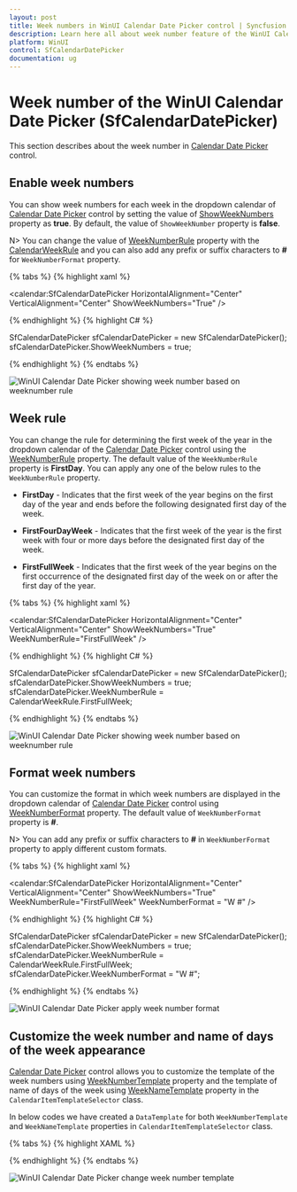 ```yaml
---
layout: post
title: Week numbers in WinUI Calendar Date Picker control | Syncfusion
description: Learn here all about week number feature of the WinUI Calendar Date Picker (SfCalendarDatePicker) control and much more.
platform: WinUI
control: SfCalendarDatePicker
documentation: ug
---
```


# Week number of the WinUI Calendar Date Picker (SfCalendarDatePicker)

This section describes about the week number in [Calendar Date Picker](https://help.syncfusion.com/cr/winui/Syncfusion.UI.Xaml.Calendar.SfCalendarDatePicker.html) control.

## Enable week numbers

You can show week numbers for each week in the dropdown calendar of [Calendar Date Picker](https://help.syncfusion.com/cr/winui/Syncfusion.UI.Xaml.Calendar.SfCalendarDatePicker.html)  control by setting the value of [ShowWeekNumbers](https://help.syncfusion.com/cr/winui/Syncfusion.UI.Xaml.Calendar.SfCalendarDatePicker.html#Syncfusion_UI_Xaml_Calendar_SfCalendarDatePicker_ShowWeekNumbers) property as **true**. By default, the value of `ShowWeekNumber` property is **false**.

N> You can change the value of [WeekNumberRule](https://help.syncfusion.com/cr/winui/Syncfusion.UI.Xaml.Calendar.SfCalendarDatePicker.html#Syncfusion_UI_Xaml_Calendar_SfCalendarDatePicker_WeekNumberRule) property with the [CalendarWeekRule](https://docs.microsoft.com/en-us/dotnet/api/system.globalization.calendarweekrule?view=net-5.0) and you can also add any prefix or suffix characters to **#** for `WeekNumberFormat` property.

{% tabs %}
{% highlight xaml %}

<calendar:SfCalendarDatePicker HorizontalAlignment="Center" VerticalAlignment="Center"
                     ShowWeekNumbers="True"
                     />

{% endhighlight %}
{% highlight C# %}

SfCalendarDatePicker sfCalendarDatePicker = new SfCalendarDatePicker();
sfCalendarDatePicker.ShowWeekNumbers = true;

{% endhighlight %}
{% endtabs %}

![WinUI Calendar Date Picker showing week number based on weeknumber rule](Week_Numbers_images/winui-calendardatepicker-show-weeknumber.png)

## Week rule

You can change the rule for determining the first week of the year in the dropdown calendar of the [Calendar Date Picker](https://help.syncfusion.com/cr/winui/Syncfusion.UI.Xaml.Calendar.SfCalendarDatePicker.html)  control using the [WeekNumberRule](https://help.syncfusion.com/cr/winui/Syncfusion.UI.Xaml.Calendar.SfCalendarDatePicker.html#Syncfusion_UI_Xaml_Calendar_SfCalendarDatePicker_WeekNumberRule) property. The default value of the `WeekNumberRule` property is **FirstDay**. You can apply any one of the below rules to the `WeekNumberRule` property.

* **FirstDay** - Indicates that the first week of the year begins on the first day of the year and ends before the following designated first day of the week.

* **FirstFourDayWeek** - Indicates that the first week of the year is the first week with four or more days before the designated first day of the week.

* **FirstFullWeek** - Indicates that the first week of the year begins on the first occurrence of the designated first day of the week on or after the first day of the year.

{% tabs %}
{% highlight xaml %}

<calendar:SfCalendarDatePicker HorizontalAlignment="Center" VerticalAlignment="Center"
                     ShowWeekNumbers="True" WeekNumberRule="FirstFullWeek"
                     />

{% endhighlight %}
{% highlight C# %}

SfCalendarDatePicker sfCalendarDatePicker = new SfCalendarDatePicker();
sfCalendarDatePicker.ShowWeekNumbers = true;
sfCalendarDatePicker.WeekNumberRule = CalendarWeekRule.FirstFullWeek;

{% endhighlight %}
{% endtabs %}

![WinUI Calendar Date Picker showing week number based on weeknumber rule](Week_Numbers_images/winui-calendardatepicker-week-rule.png)

## Format week numbers

You can customize the format in which week numbers are displayed in the dropdown calendar of [Calendar Date Picker](https://help.syncfusion.com/cr/winui/Syncfusion.UI.Xaml.Calendar.SfCalendarDatePicker.html)  control using [WeekNumberFormat](https://help.syncfusion.com/cr/winui/Syncfusion.UI.Xaml.Calendar.SfCalendarDatePicker.html#Syncfusion_UI_Xaml_Calendar_SfCalendarDatePicker_WeekNumberFormat) property. The default value of `WeekNumberFormat` property is **#**.

N> You can add any prefix or suffix characters to **#** in `WeekNumberFormat` property to apply different custom formats.

{% tabs %}
{% highlight xaml %}

<calendar:SfCalendarDatePicker HorizontalAlignment="Center" VerticalAlignment="Center"
                               ShowWeekNumbers="True" WeekNumberRule="FirstFullWeek"
                               WeekNumberFormat = "W #" />

{% endhighlight %}
{% highlight C# %}

SfCalendarDatePicker sfCalendarDatePicker = new SfCalendarDatePicker();
sfCalendarDatePicker.ShowWeekNumbers = true;
sfCalendarDatePicker.WeekNumberRule = CalendarWeekRule.FirstFullWeek;
sfCalendarDatePicker.WeekNumberFormat = "W #";

{% endhighlight %}
{% endtabs %}

![WinUI Calendar Date Picker apply week number format](Week_Numbers_images/winui-calendardatepicker-custom-format.png)

## Customize the week number and name of days of the week appearance

[Calendar Date Picker](https://help.syncfusion.com/cr/winui/Syncfusion.UI.Xaml.Calendar.SfCalendarDatePicker.html)  control allows you to customize the template of the week numbers using [WeekNumberTemplate](https://help.syncfusion.com/cr/winui/Syncfusion.UI.Xaml.Calendar.CalendarItemTemplateSelector.html#Syncfusion_UI_Xaml_Calendar_CalendarItemTemplateSelector_WeekNumberTemplate) property and the template of name of days of the week using [WeekNameTemplate](https://help.syncfusion.com/cr/winui/Syncfusion.UI.Xaml.Calendar.CalendarItemTemplateSelector.html#Syncfusion_UI_Xaml_Calendar_CalendarItemTemplateSelector_WeekNameTemplate) property in the `CalendarItemTemplateSelector` class. 

In below codes we have created a `DataTemplate` for both `WeekNumberTemplate` and `WeekNameTemplate` properties in `CalendarItemTemplateSelector` class.

{% tabs %}
{% highlight XAML %}

<Grid>
    <Grid.Resources>
        <DataTemplate x:Key="WeekNameAndNumberTemplate">
            <Viewbox >
                <Grid>
                    <Ellipse Width="30" 
                                Height="30" 
                                Fill="White"
                                HorizontalAlignment="Center" VerticalAlignment="Center"
                                Margin="1" />
                    <TextBlock Text="{Binding DisplayText}" 
                                HorizontalAlignment="Center"
                                VerticalAlignment="Center" 
                                Foreground="DeepSkyBlue"/>
                </Grid>
            </Viewbox>
        </DataTemplate>
    </Grid.Resources>
    <calendar:SfCalendarDatePicker x:Name="sfCalendarDatePicker"
                                   HorizontalAlignment="Center" VerticalAlignment="Center" ShowWeekNumbers="True"
                                   >
        <FlyoutBase.AttachedFlyout>
            <editors:DropDownFlyout>
                <calendar:SfCalendar WeekNumberRule="FirstFourDayWeek"
                    ShowWeekNumbers="True">
                    <calendar:SfCalendar.Resources>
                        <Style TargetType="calendar:CalendarItem">
                            <Setter Property="ContentTemplateSelector">
                                <Setter.Value>
                                    <calendar:CalendarItemTemplateSelector WeekNameTemplate="{StaticResource WeekNameAndNumberTemplate}" 
                                                                WeekNumberTemplate="{StaticResource WeekNameAndNumberTemplate}" />
                                </Setter.Value>
                            </Setter>
                        </Style>
                    </calendar:SfCalendar.Resources>
                </calendar:SfCalendar>
            </editors:DropDownFlyout>
        </FlyoutBase.AttachedFlyout>
    </calendar:SfCalendarDatePicker>
</Grid>

{% endhighlight %}
{% endtabs %}

![WinUI Calendar Date Picker change week number template](Week_Numbers_images/winui-calendardatepicker-weeknumber-weekname-template.png)

